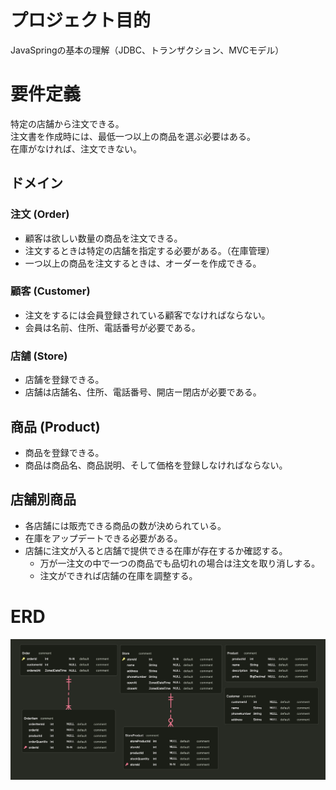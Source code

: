 # プロジェクト目的
JavaSpringの基本の理解（JDBC、トランザクション、MVCモデル）

# 要件定義
特定の店舗から注文できる。  
注文書を作成時には、最低一つ以上の商品を選ぶ必要はある。  
在庫がなければ、注文できない。

## ドメイン

### 注文 (Order)
- 顧客は欲しい数量の商品を注文できる。
- 注文するときは特定の店舗を指定する必要がある。（在庫管理）
- 一つ以上の商品を注文するときは、オーダーを作成できる。

### 顧客 (Customer)
- 注文をするには会員登録されている顧客でなければならない。
- 会員は名前、住所、電話番号が必要である。

### 店舗 (Store)
- 店舗を登録できる。
- 店舗は店舗名、住所、電話番号、開店ー閉店が必要である。

## 商品 (Product)
- 商品を登録できる。
- 商品は商品名、商品説明、そして価格を登録しなければならない。

## 店舗別商品
- 各店舗には販売できる商品の数が決められている。
- 在庫をアップデートできる必要がある。
- 店舗に注文が入ると店舗で提供できる在庫が存在するか確認する。
    - 万が一注文の中で一つの商品でも品切れの場合は注文を取り消しする。
    - 注文ができれば店舗の在庫を調整する。

# ERD
![ordersys-2024-12-30T18_09_12.jpeg](ordersys-2024-12-30T18_09_12.jpeg)